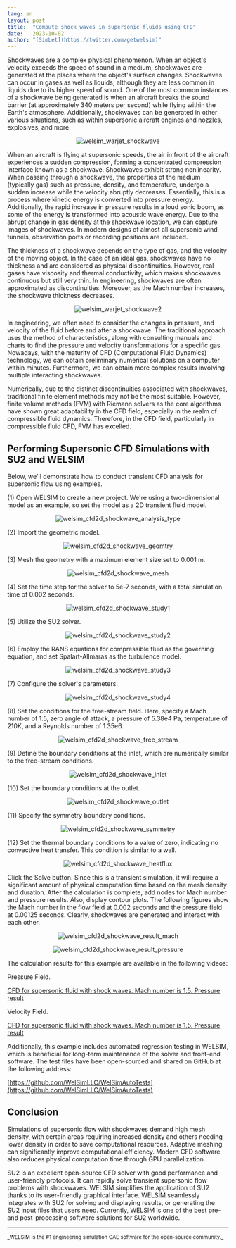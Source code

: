 ```yaml
---
lang: en
layout: post
title:  "Compute shock waves in supersonic fluids using CFD"
date:   2023-10-02
author: "[SimLet](https://twitter.com/getwelsim)"
---
```


Shockwaves are a complex physical phenomenon. When an object's velocity exceeds the speed of sound in a medium, shockwaves are generated at the places where the object's surface changes. Shockwaves can occur in gases as well as liquids, although they are less common in liquids due to its higher speed of sound. One of the most common instances of a shockwave being generated is when an aircraft breaks the sound barrier (at approximately 340 meters per second) while flying within the Earth's atmosphere. Additionally, shockwaves can be generated in other various situations, such as within supersonic aircraft engines and nozzles, explosives, and more.
<p align="center">
  <img src="\assets\blog\20231002\welsim_warjet_shockwave.png" alt="welsim_warjet_shockwave" />
</p>


When an aircraft is flying at supersonic speeds, the air in front of the aircraft experiences a sudden compression, forming a concentrated compression interface known as a shockwave. Shockwaves exhibit strong nonlinearity. When passing through a shockwave, the properties of the medium (typically gas) such as pressure, density, and temperature, undergo a sudden increase while the velocity abruptly decreases. Essentially, this is a process where kinetic energy is converted into pressure energy. Additionally, the rapid increase in pressure results in a loud sonic boom, as some of the energy is transformed into acoustic wave energy. Due to the abrupt change in gas density at the shockwave location, we can capture images of shockwaves. In modern designs of almost all supersonic wind tunnels, observation ports or recording positions are included.


The thickness of a shockwave depends on the type of gas, and the velocity of the moving object. In the case of an ideal gas, shockwaves have no thickness and are considered as physical discontinuities. However, real gases have viscosity and thermal conductivity, which makes shockwaves continuous but still very thin. In engineering, shockwaves are often approximated as discontinuities. Moreover, as the Mach number increases, the shockwave thickness decreases.
<p align="center">
  <img src="\assets\blog\20231002\welsim_warjet_shockwave2.png" alt="welsim_warjet_shockwave2" />
</p>


In engineering, we often need to consider the changes in pressure, and velocity of the fluid before and after a shockwave. The traditional approach uses the method of characteristics, along with consulting manuals and charts to find the pressure and velocity transformations for a specific gas. Nowadays, with the maturity of CFD (Computational Fluid Dynamics) technology, we can obtain preliminary numerical solutions on a computer within minutes. Furthermore, we can obtain more complex results involving multiple interacting shockwaves.

Numerically, due to the distinct discontinuities associated with shockwaves, traditional finite element methods may not be the most suitable. However, finite volume methods (FVM) with Riemann solvers as the core algorithms have shown great adaptability in the CFD field, especially in the realm of compressible fluid dynamics. Therefore, in the CFD field, particularly in compressible fluid CFD, FVM has excelled.

## Performing Supersonic CFD Simulations with SU2 and WELSIM

Below, we'll demonstrate how to conduct transient CFD analysis for supersonic flow using examples.

(1) Open WELSIM to create a new project. We're using a two-dimensional model as an example, so set the model as a 2D transient fluid model.
<p align="center">
  <img src="\assets\blog\20231002\welsim_cfd2d_shockwave_analysis_type.png" alt="welsim_cfd2d_shockwave_analysis_type" />
</p>


(2) Import the geometric model.
<p align="center">
  <img src="\assets\blog\20231002\welsim_cfd2d_shockwave_geomtry.png" alt="welsim_cfd2d_shockwave_geomtry" />
</p>


(3) Mesh the geometry with a maximum element size set to 0.001 m.
<p align="center">
  <img src="\assets\blog\20231002\welsim_cfd2d_shockwave_mesh.png" alt="welsim_cfd2d_shockwave_mesh" />
</p>


(4) Set the time step for the solver to 5e-7 seconds, with a total simulation time of 0.002 seconds.
<p align="center">
  <img src="\assets\blog\20231002\welsim_cfd2d_shockwave_study1.png" alt="welsim_cfd2d_shockwave_study1" />
</p>


(5) Utilize the SU2 solver.
<p align="center">
  <img src="\assets\blog\20231002\welsim_cfd2d_shockwave_study2.png" alt="welsim_cfd2d_shockwave_study2" />
</p>


(6) Employ the RANS equations for compressible fluid as the governing equation, and set Spalart-Allmaras as the turbulence model.
<p align="center">
  <img src="\assets\blog\20231002\welsim_cfd2d_shockwave_study3.png" alt="welsim_cfd2d_shockwave_study3" />
</p>

(7) Configure the solver's parameters.
<p align="center">
  <img src="\assets\blog\20231002\welsim_cfd2d_shockwave_study4.png" alt="welsim_cfd2d_shockwave_study4" />
</p>

(8) Set the conditions for the free-stream field. Here, specify a Mach number of 1.5, zero angle of attack, a pressure of 5.38e4 Pa, temperature of 210K, and a Reynolds number of 1.35e6.
<p align="center">
  <img src="\assets\blog\20231002\welsim_cfd2d_shockwave_free_stream.png" alt="welsim_cfd2d_shockwave_free_stream" />
</p>

(9) Define the boundary conditions at the inlet, which are numerically similar to the free-stream conditions.
<p align="center">
  <img src="\assets\blog\20231002\welsim_cfd2d_shockwave_inlet.png" alt="welsim_cfd2d_shockwave_inlet" />
</p>

(10) Set the boundary conditions at the outlet.
<p align="center">
  <img src="\assets\blog\20231002\welsim_cfd2d_shockwave_outlet.png" alt="welsim_cfd2d_shockwave_outlet" />
</p>


(11) Specify the symmetry boundary conditions.
<p align="center">
  <img src="\assets\blog\20231002\welsim_cfd2d_shockwave_symmetry.png" alt="welsim_cfd2d_shockwave_symmetry" />
</p>


(12) Set the thermal boundary conditions to a value of zero, indicating no convective heat transfer. This condition is similar to a wall.
<p align="center">
  <img src="\assets\blog\20231002\welsim_cfd2d_shockwave_heatflux.png" alt="welsim_cfd2d_shockwave_heatflux" />
</p>


Click the Solve button. Since this is a transient simulation, it will require a significant amount of physical computation time based on the mesh density and duration. After the calculation is complete, add nodes for Mach number and pressure results. Also, display contour plots. The following figures show the Mach number in the flow field at 0.002 seconds and the pressure field at 0.00125 seconds. Clearly, shockwaves are generated and interact with each other.
<p align="center">
  <img src="\assets\blog\20231002\welsim_cfd2d_shockwave_result_mach.png" alt="welsim_cfd2d_shockwave_result_mach" />
</p>
<p align="center">
  <img src="\assets\blog\20231002\welsim_cfd2d_shockwave_result_pressure.png" alt="welsim_cfd2d_shockwave_result_pressure" />
</p>


The calculation results for this example are available in the following videos: 

Pressure Field.

[CFD for supersonic fluid with shock waves. Mach number is 1.5. Pressure result](https://www.youtube.com/watch?v=BMyif3nxh9w)

Velocity Field.

[CFD for supersonic fluid with shock waves. Mach number is 1.5. Pressure result](https://www.youtube.com/watch?v=UkCITPq_nVo)

Additionally, this example includes automated regression testing in WELSIM, which is beneficial for long-term maintenance of the solver and front-end software. The test files have been open-sourced and shared on GitHub at the following address:

[https://github.com/WelSimLLC/WelSimAutoTests](https://github.com/WelSimLLC/WelSimAutoTests)


## Conclusion
Simulations of supersonic flow with shockwaves demand high mesh density, with certain areas requiring increased density and others needing lower density in order to save computational resources. Adaptive meshing can significantly improve computational efficiency. Modern CFD software also reduces physical computation time through GPU parallelization.


SU2 is an excellent open-source CFD solver with good performance and user-friendly protocols. It can rapidly solve transient supersonic flow problems with shockwaves. WELSIM simplifies the application of SU2 thanks to its user-friendly graphical interface. WELSIM seamlessly integrates with SU2 for solving and displaying results, or generating the SU2 input files that users need. Currently, WELSIM is one of the best pre-and post-processing software solutions for SU2 worldwide.

---

<small>
_WELSIM is the #1 engineering simulation CAE software for the open-source community._
</small>
